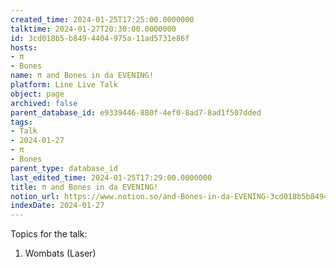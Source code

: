 ```yaml
---
created_time: 2024-01-25T17:25:00.0000000
talktime: 2024-01-27T20:30:00.0000000
id: 3cd018b5-b849-4404-975a-11ad5731e86f
hosts:
- π
- Bones
name: π and Bones in da EVENING!
platform: Line Live Talk
object: page
archived: false
parent_database_id: e9339446-880f-4ef0-8ad7-8ad1f507dded
tags:
- Talk
- 2024-01-27
- π
- Bones
parent_type: database_id
last_edited_time: 2024-01-25T17:29:00.0000000
title: π and Bones in da EVENING!
notion_url: https://www.notion.so/and-Bones-in-da-EVENING-3cd018b5b8494404975a11ad5731e86f
indexDate: 2024-01-27
---
```


Topics for the talk:
1. Wombats (Laser)

























